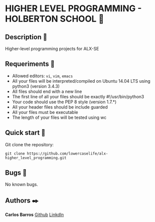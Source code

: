 # HIGHER LEVEL PROGRAMMING - HOLBERTON SCHOOL :robot:

## Description :speech_balloon:
Higher-level programming projects for ALX-SE

## Requeriments :bookmark_tabs:

* Allowed editors: ```vi```, ```vim```, ```emacs```
* All your files will be interpreted/compiled on Ubuntu 14.04 LTS using python3 (version 3.4.3)
* All files should end with a new line
* The first line of all your files should be exactly #!/usr/bin/python3
* Your code should use the PEP 8 style (version 1.7.*)
* All your header files should be include guarded
* All your files must be executable
* The length of your files will be tested using wc

## Quick start :runner:
Git clone the repository:

```
git clone https://github.com/lowercaselife/alx-higher_level_programming.git
```

## Bugs :loudspeaker:
No known bugs.


## Authors :black_nib:
**Carlos Barros** [Github](https://github.com/lowercaselife)
                  [LinkdIn](https://www.linkedin.com/in/danson-kalaghe-399225217/)
